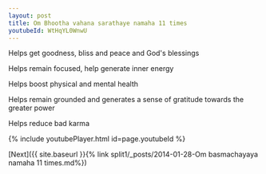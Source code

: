 ```yaml
---
layout: post
title: Om Bhootha vahana sarathaye namaha 11 times
youtubeId: WtHqYL0WnwU
---
```

 
 
Helps get goodness, bliss and peace and God's blessings
 
Helps remain focused, help generate inner energy 
 
Helps boost physical and mental health 
 
Helps remain grounded and generates a sense of gratitude towards the greater power 
 
Helps reduce bad karma
 
 
 
 


{% include youtubePlayer.html id=page.youtubeId %}
 
[Next]({{ site.baseurl }}{% link  split1/_posts/2014-01-28-Om basmachayaya namaha 11 times.md%})
 

